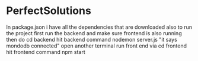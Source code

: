# PerfectSolutions
In package.json i have all the dependencies that are downloaded 
also to run the project first run the backend and make sure frontend is also running 
then do cd backend 
hit backend command nodemon server.js "it says mondodb connected"
open another terminal run front end via cd frontend 
hit frontend command npm start 
